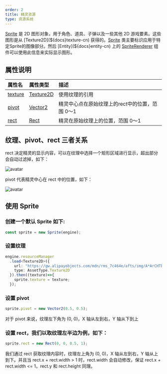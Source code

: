 ```yaml
---
order: 2
title: 精灵资源
type: 资源系统
---
```


[Sprite](${api}core/Sprite) 是 2D 图形对象，用于角色、道具、子弹以及一些其他 2D 游戏要素。这些图形是从 [Texture2D](${docs}texture-cn) 获得的。[Sprite](${api}core/Sprite) 类主要标识应用于特定Sprite的图像部分。然后 [Entity](${docs}entity-cn) 上的  [SpriteRenderer](${docs}sprite-renderer-cn) 组件可以使用此信息来实际显示图形。

## 属性说明

| 属性名 | 属性类型 | 描述 |
| :--- | :--- | :--- |
|[texture](${api}core/Sprite#texture)|[Texture2D](${api}core/Texture2D)|使用纹理的引用|
|[pivot](${api}core/Sprite#pivot)|[Vector2](${api}math/Vector2)|精灵中心点在原始纹理上的rect中的位置，范围 0～1|
|[rect](${api}core/Sprite#rect)|[Rect](${api}math/Rect)|精灵在原始纹理上的位置，范围 0～1|

## 纹理、pivot、rect 三者关系
rect 决定精灵的显示内容，可以在纹理中选择一个矩形区域进行显示，超出部分会自动过滤掉，如下：

![avatar](https://gw.alipayobjects.com/mdn/rms_d27172/afts/img/A*Thx9Rpk6WkQAAAAAAAAAAAAAARQnAQ)

pivot 代表精灵中心在 rect 中的位置，如下：

![avatar](https://gw.alipayobjects.com/mdn/rms_d27172/afts/img/A*-h_1Sri5P6oAAAAAAAAAAAAAARQnAQ)
## 使用 Sprite

### 创建一个默认 Sprite 如下:
```typescript
const sprite = new Sprite(engine);
```
### 设置纹理
```typescript
engine.resourceManager
  .load<Texture2D>({
    url: "https://gw.alipayobjects.com/mdn/rms_7c464e/afts/img/A*ArCHTbfVPXUAAAAAAAAAAAAAARQnAQ",
    type: AssetType.Texture2D
  }).then((texture)=>{
    sprite.texture = texture;
  });
```
### 设置 pivot
```typescript
sprite.pivot = new Vector2(0.5, 0.5);
```
对于 pivot 来说，纹理左下角为 (0, 0)，X 轴从左到右，Y 轴从下到上
### 设置 rect，我们以取纹理左半边为例，如下：
```typescript
sprite.rect = new Rect(0, 0, 0.5, 1);
```
我们通过 rect 获取纹理内容时，纹理左上角为 (0, 0)，X 轴从左到右，Y 轴从上到下。并且当 rect.x + rect.width > 1 时，rect.width 会自动修改，保证 rect.x + rect.width <= 1，rect.y 和 rect.height 同理。

